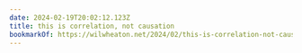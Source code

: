 ```yaml
---
date: 2024-02-19T20:02:12.123Z
title: this is correlation, not causation
bookmarkOf: https://wilwheaton.net/2024/02/this-is-correlation-not-causation/
---
```


